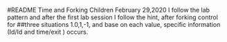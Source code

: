 #README
Time and Forking Children
February 29,2020
I follow the lab pattern and after the first lab session I follow the hint, 
after forking control for 
##three situations 
1.0,1,-1, and base on each value, 
specific information (Id/Id and time/exit ) occurs.